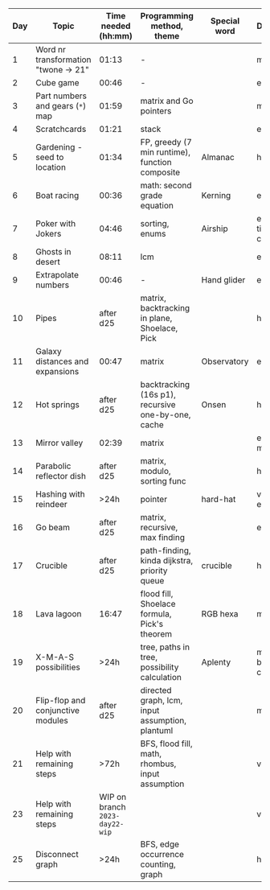 | Day | Topic                                | Time needed (hh:mm) | Programming method, theme                          | Special word | Difficulty             | Used help   |
| --- | ------------------------------------ | ------------------- | -------------------------------------------------- | ------------ | ---------------------- | ----------- |
| 1   | Word nr transformation "twone -> 21" | 01:13               | -                                                  |              | medium                 |             |
| 2   | Cube game                            | 00:46               | -                                                  |              | easy                   |             |
| 3   | Part numbers and gears (`*`) map     | 01:59               | matrix and Go pointers                             |              | medium                 |             |
| 4   | Scratchcards                         | 01:21               | stack                                              |              | easy                   |             |
| 5   | Gardening - seed to location         | 01:34               | FP, greedy (7 min runtime), function composite     | Almanac      | hard                   |             |
| 6   | Boat racing                          | 00:36               | math: second grade equation                        | Kerning      | easy                   |             |
| 7   | Poker with Jokers                    | 04:46               | sorting, enums                                     | Airship      | easy, but time cons.   |             |
| 8   | Ghosts in desert                     | 08:11               | lcm                                                |              | easy                   |             |
| 9   | Extrapolate numbers                  | 00:46               | -                                                  | Hand glider  | easy                   |             |
| 10  | Pipes                                | after d25           | matrix, backtracking in plane, Shoelace, Pick      |              | hard                   |             |
| 11  | Galaxy distances and expansions      | 00:47               | matrix                                             | Observatory  | easy                   |             |
| 12  | Hot springs                          | after d25           | backtracking (16s p1), recursive one-by-one, cache | Onsen        | hard                   | Hint        |
| 13  | Mirror valley                        | 02:39               | matrix                                             |              | easy, but meh          |             |
| 14  | Parabolic reflector dish             | after d25           | matrix, modulo, sorting func                       |              | hard                   | Hint        |
| 15  | Hashing with reindeer                | >24h                | pointer                                            | hard-hat     | very easy              |             |
| 16  | Go beam                              | after d25           | matrix, recursive, max finding                     |              | easy                   |             |
| 17  | Crucible                             | after d25           | path-finding, kinda dijkstra, priority queue       | crucible     | hard                   | Solution    |
| 18  | Lava lagoon                          | 16:47               | flood fill, Shoelace formula, Pick's theorem       | RGB hexa     | medium                 | Hint        |
| 19  | X-M-A-S possibilities                | >24h                | tree, paths in tree, possibility calculation       | Aplenty      | medium, but time cons. |             |
| 20  | Flip-flop and conjunctive modules    | after d25           | directed graph, lcm, input assumption, plantuml    |              | medium                 | Hint for p2 |
| 21  | Help with remaining steps            | >72h                | BFS, flood fill, math, rhombus, input assumption   |              | very hard              | Hint        |
| 23  | Help with remaining steps            | WIP on branch `2023-day22-wip`                |    |              | very hard              |         |
| 25  | Disconnect graph                     | >24h                | BFS, edge occurrence counting, graph               |              | hard                   | Hint        |

